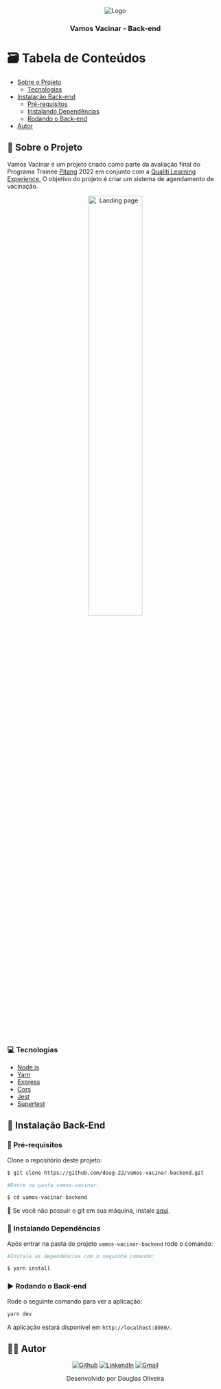 <p align="center">
  <img src="https://doug-22.github.io/assets/assets/projetos/Logo.png" alt="Logo">
  <h3 align="center">Vamos Vacinar - Back-end</h3>
</p>

<!-- TABLE OF CONTENTS -->
# :card_file_box: Tabela de Conteúdos

* [Sobre o Projeto](#book-sobre-o-projeto)
  * [Tecnologias](#computer-tecnologias)
* [Instalação Back-end](#lipstick-instalação-back-end)
  * [Pré-requisitos](#construction-pré-requisitos)
  * [Instalando Dependências](#construction-instalando-dependências)
  * [Rodando o Back-end](#arrow_forward-rodando-o-back-end)
* [Autor](#man_technologist-autor)

## :book: Sobre o Projeto

Vamos Vacinar é um projeto criado como parte da avaliação final do Programa Trainee [Pitang](https://www.pitang.com/) 2022 em conjunto com a [Qualiti Learning Experience.](https://qualiti.app.toolzz.com.br/qualiti) O objetivo do projeto é criar um sistema de agendamento de vacinação.

<p align="center">
  <img src="https://doug-22.github.io/assets/assets/projetos/vamos-vacinar.png" width="50%" alt="Landing page" /> 
</p>

### :computer: Tecnologias

* [Node.js](https://nodejs.org/en/)
* [Yarn](https://yarnpkg.com)
* [Express](https://expressjs.com/pt-br/)
* [Cors](https://www.npmjs.com/package/cors)
* [Jest](https://jestjs.io/pt-BR/)
* [Supertest](https://www.npmjs.com/package/supertest)

## :lipstick: Instalação Back-End

### :construction: Pré-requisitos

Clone o repositório deste projeto:

```bash
$ git clone https://github.com/doug-22/vamos-vacinar-backend.git

#Entre na pasta vamos-vacinar:

$ cd vamos-vacinar-backend
```
🚨 Se você não possuir o git em sua máquina, instale [aqui](https://git-scm.com/downloads).

### :construction: Instalando Dependências

Após entrar na pasta do projeto `vamos-vacinar-backend` rode o comando:

```bash
#Instale as dependências com o seguinte comando:

$ yarn install
```

### :arrow_forward: Rodando o Back-end

Rode o seguinte comando para ver a aplicação:

```bash
yarn dev
```
A aplicação estará disponível em `http://localhost:8080/`.

## ‍:man_technologist: Autor

<p align="center">
  <a href="https://github.com/doug-22"><img src="https://img.shields.io/badge/-Github-000?style=flat-square&logo=Github&logoColor=white&link=https://github.com/doug-22" alt="Github" /></a>
  <a href="https://www.linkedin.com/in/douglas-oliveira-dev/"><img src="https://img.shields.io/badge/-LinkedIn-blue?style=flat-square&logo=Linkedin&logoColor=white&link=https://www.linkedin.com/in/douglas-oliveira-dev/" alt="LinkendIn" /></a>
  <a href="mailto:douglas.aguiar410@gmail.com"><img src="https://img.shields.io/badge/-Gmail-c14438?style=flat-square&logo=Gmail&logoColor=white&link=mailto:douglas.aguiar410@gmail" alt="Gmail" /></a>
</p>

<p align="center">Desenvolvido por Douglas Oliveira</p>